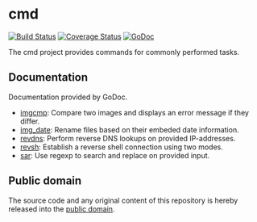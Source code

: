# cmd

[![Build Status](https://travis-ci.org/mewkiz/cmd.svg?branch=master)](https://travis-ci.org/mewkiz/cmd)
[![Coverage Status](https://img.shields.io/coveralls/mewkiz/cmd.svg)](https://coveralls.io/r/mewkiz/cmd?branch=master)
[![GoDoc](https://godoc.org/github.com/mewkiz/cmd?status.svg)](https://godoc.org/github.com/mewkiz/cmd)

The cmd project provides commands for commonly performed tasks.

## Documentation

Documentation provided by GoDoc.

- [imgcmp]: Compare two images and displays an error message if they differ.
- [img_date]: Rename files based on their embeded date information.
- [revdns]: Perform reverse DNS lookups on provided IP-addresses.
- [revsh]: Establish a reverse shell connection using two modes.
- [sar]: Use regexp to search and replace on provided input.

[imgcmp]: http://godoc.org/github.com/mewkiz/cmd/imgcmp
[img_date]: http://godoc.org/github.com/mewkiz/cmd/img_date
[revdns]: http://godoc.org/github.com/mewkiz/cmd/revdns
[revsh]: http://godoc.org/github.com/mewkiz/cmd/revsh
[sar]: http://godoc.org/github.com/mewkiz/cmd/sar

## Public domain

The source code and any original content of this repository is hereby released into the [public domain].

[public domain]: https://creativecommons.org/publicdomain/zero/1.0/
